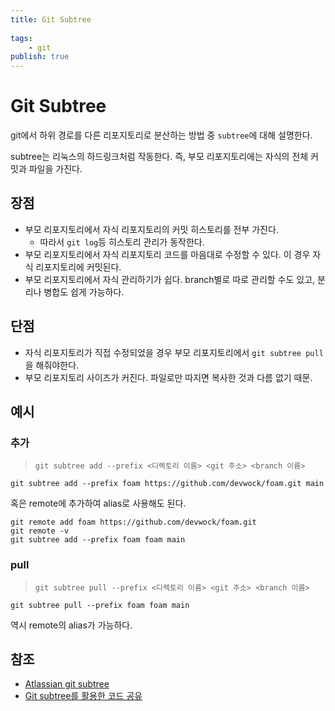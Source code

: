 ```yaml
---
title: Git Subtree
 
tags:
    - git
publish: true
---
```


# Git Subtree

git에서 하위 경로를 다른 리포지토리로 분산하는 방법 중 `subtree`에 대해 설명한다.

subtree는 리눅스의 하드링크처럼 작동한다. 즉, 부모 리포지토리에는 자식의 전체 커밋과 파일을 가진다.

## 장점

- 부모 리포지토리에서 자식 리포지토리의 커밋 히스토리를 전부 가진다.
  - 따라서 `git log`등 히스토리 관리가 동작한다.
- 부모 리포지토리에서 자식 리포지토리 코드를 마음대로 수정할 수 있다. 이 경우 자식 리포지토리에 커밋된다.
- 부모 리포지토리에서 자식 관리하기가 쉽다. branch별로 따로 관리할 수도 있고, 분리나 병합도 쉽게 가능하다.

## 단점

- 자식 리포지토리가 직접 수정되었을 경우 부모 리포지토리에서 `git subtree pull`을 해줘야한다.
- 부모 리포지토리 사이즈가 커진다. 파일로만 따지면 복사한 것과 다름 없기 때문.

## 예시

### 추가

> `git subtree add --prefix <디렉토리 이름> <git 주소> <branch 이름>`

```shell
git subtree add --prefix foam https://github.com/devwock/foam.git main
```

혹은 remote에 추가하여 alias로 사용해도 된다.

```shell
git remote add foam https://github.com/devwock/foam.git
git remote -v
git subtree add --prefix foam foam main
```

### pull

> `git subtree pull --prefix <디렉토리 이름> <git 주소> <branch 이름>`

```shell
git subtree pull --prefix foam foam main
```

역시 remote의 alias가 가능하다.

## 참조

- [Atlassian git subtree](https://www.atlassian.com/git/tutorials/git-subtree)
- [Git subtree를 활용한 코드 공유](https://blog.rhostem.com/posts/2020-01-03-code-sharing-with-git-subtree)
